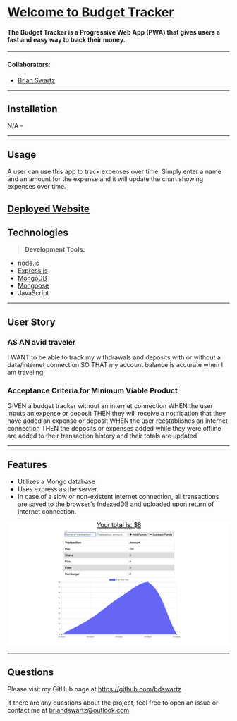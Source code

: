 # [Welcome to Budget Tracker](https://murmuring-chamber-02433.herokuapp.com/)

#### The Budget Tracker is a Progressive Web App (PWA) that gives users a fast and easy way to track their money.

---

#### Collaborators:
* [Brian Swartz](https://github.com/bdswartz)

---

## Installation
N/A - 

---

## Usage
A user can use this app to track expenses over time.  Simply enter a name and an amount for the expense and it will update the chart showing expenses over time.

[Deployed Website](https://murmuring-chamber-02433.herokuapp.com/)
---

## Technologies

> <b>Development Tools:</b>
  * node.js
  * [Express.js](https://www.npmjs.com/package/express)
  * [MongoDB](https://www.mongodb.com/)
  * [Mongoose](https://mongoosejs.com/)
  * JavaScript

  ---

## User Story
### AS AN avid traveler
I WANT to be able to track my withdrawals and deposits with or without a data/internet connection
SO THAT my account balance is accurate when I am traveling 
    
### Acceptance Criteria for Minimum Viable Product

GIVEN a budget tracker without an internet connection
WHEN the user inputs an expense or deposit
    THEN they will receive a notification that they have added an expense or deposit
WHEN the user reestablishes an internet connection
    THEN the deposits or expenses added while they were offline are added to their transaction history and their totals are updated
    
---

## Features
-  Utilizes a Mongo database 
-  Uses express as the server.
-  In case of a slow or non-existent internet connection, all transactions are saved to the browser's IndexedDB and uploaded upon return of internet connection. 

![Chart showing transactions over time](./budget-chart-ss.jpg)

---

## Questions
Please visit my GitHub page
at https://github.com/bdswartz

If there are any questions about the project,
feel free to open an issue or contact me at briandswartz@outlook.com